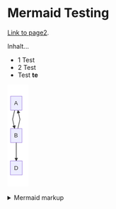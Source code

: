 # Mermaid Testing

[Link to page2](./page2.md).

Inhalt...
* 1 Test
* 2 Test
* Test **te**

<!-- generated by mermaid compile action - START -->
![~mermaid diagram 1~](/assets/images/docs_index-md-1.png)
<details>
  <summary>Mermaid markup</summary>

```mermaid
graph TD;
    A-->B;
    B-->A;
    B-->D;
    D-->A;
```

</details>
<!-- generated by mermaid compile action - END -->
